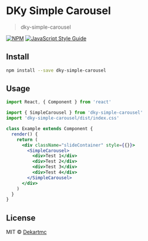 # DKy Simple Carousel

> dky-simple-carousel

[![NPM](https://img.shields.io/npm/v/simple-carousel.svg)](https://www.npmjs.com/package/simple-carousel) [![JavaScript Style Guide](https://img.shields.io/badge/code_style-standard-brightgreen.svg)](https://standardjs.com)

## Install

```bash
npm install --save dky-simple-carousel
```

## Usage

```jsx
import React, { Component } from 'react'

import { SimpleCarousel } from 'dky-simple-carousel'
import 'dky-simple-carousel/dist/index.css'

class Example extends Component {
  render() {
    return (
      <div className="slideContainer" style={{}}>
        <SimpleCarousel>
          <div>Test 1</div>
          <div>Test 2</div>
          <div>Test 3</div>
          <div>Test 4</div>
        </SimpleCarousel>
      </div>
    )
  }
}
```

## License

MIT © [Dekartmc](https://github.com/Dekartmc)
